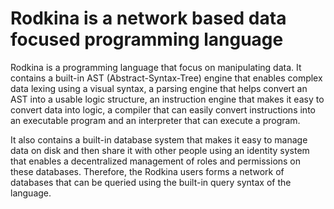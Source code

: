 # Rodkina is a network based data focused programming language
Rodkina is a programming language that focus on manipulating data.  It contains a built-in AST (Abstract-Syntax-Tree) engine that enables complex data lexing using a visual syntax, a parsing engine that helps convert an AST into a usable logic structure, an instruction engine that makes it easy to convert data into logic, a compiler that can easily convert instructions into an executable program and an interpreter that can execute a program.

It also contains a built-in database system that makes it easy to manage data on disk and then share it with other people using an identity system that enables a decentralized management of roles and permissions on these databases.  Therefore, the Rodkina users forms a network of databases that can be queried using the built-in query syntax of the language.
